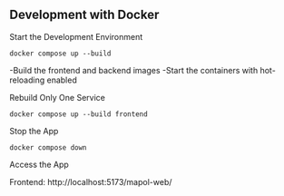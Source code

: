 ## Development with Docker

Start the Development Environment

`docker compose up --build`

-Build the frontend and backend images
-Start the containers with hot-reloading enabled


Rebuild Only One Service

`docker compose up --build frontend`


Stop the App

`docker compose down`

Access the App

Frontend: http://localhost:5173/mapol-web/